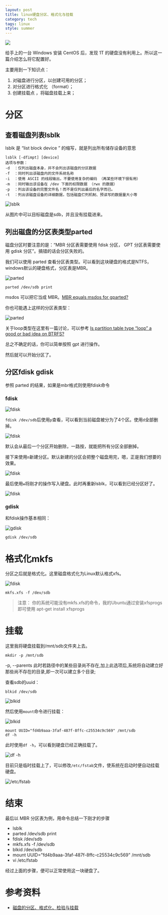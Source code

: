 ```yaml
---
layout: post
title: linux硬盘分区、格式化与挂载
category: tech
tags: linux
style: summer
---
```

![](https://cdn.kelu.org/blog/tags/linux.jpg)

给手上的一台 Windows 安装 CentOS 后，发现 1T 的硬盘没有利用上。所以这一篇介绍怎么将它配置好。

主要用到一下知识点：

1.  对磁盘进行分区，以创建可用的分区；
1.  对分区进行格式化 （format）；
1.  创建挂载点 ，将磁盘挂载上来；

# 分区

## 查看磁盘列表lsblk

lsblk 是 “list block device ” 的缩写，就是列出所有储存设备的意思

```
lsblk [-dfimpt] [device]
选项与参数：
-d  ：仅列出磁盘本身，并不会列出该磁盘的分区数据
-f  ：同时列出该磁盘内的文件系统名称
-i  ：使用 ASCII 的线段输出，不要使用复杂的编码 （再某些环境下很有用）
-m  ：同时输出该设备在 /dev 下面的权限数据 （rwx 的数据）
-p  ：列出该设备的完整文件名！而不是仅列出最后的名字而已。
-t  ：列出该磁盘设备的详细数据，包括磁盘伫列机制、预读写的数据量大小等
```
![lsblk](https://cdn.kelu.org/blog/2017/10/block1.jpg)

从图片中可以目标磁盘是sdb，并且没有挂载进来。

## 列出磁盘的分区表类型parted

磁盘分区时要注意的是：“MBR 分区表需要使用 fdisk 分区， GPT 分区表需要使用 gdisk 分区”。搞错的话会分区失败的。

我们可以使用 parted 查看分区表类型。可以看到这块硬盘的格式是NTFS，windows默认的硬盘格式，分区表是MBR。

![parted](https://cdn.kelu.org/blog/2017/10/block2.jpg)

	parted /dev/sdb print

msdos 可以把它当成 MBR。[MBR equals msdos for gparted?](https://superuser.com/questions/700770/mbr-equals-msdos-for-gparted)

你也可能遇上这样的分区表类型：

![parted](https://cdn.kelu.org/blog/2017/10/block13.jpg)

关于loop类型在这里有一篇讨论，可以参考 [Is partition table type “loop” a good or bad idea on BTRFS?](https://unix.stackexchange.com/questions/166569/is-partition-table-type-loop-a-good-or-bad-idea-on-btrfs)

总之不确定的话，你可以简单按照 gpt 进行操作。

然后就可以开始分区了。

## 分区fdisk gdisk

参照 parted 的结果，如果是mbr格式则使用fdisk命令

### fdisk

![fdisk](https://cdn.kelu.org/blog/2017/10/block3.jpg)

`fdisk /dev/sdb`后使用`p`查看，可以看到当前磁盘被分为了4个区。使用`d`全部删掉。

![fdisk](https://cdn.kelu.org/blog/2017/10/block4.jpg)

默认会从最后一个分区开始删除，一路按，就能把所有分区全部删掉。

接下来使用`n`新建分区。默认新建的分区会把整个磁盘用完，嗯，正是我们想要的效果。

![fdisk](https://cdn.kelu.org/blog/2017/10/block5.jpg)

最后使用`w`将刚才的操作写入硬盘。此时再重新lsblk，可以看到已经分区好了。

![fdisk](https://cdn.kelu.org/blog/2017/10/block6.jpg)

### gdisk

和fdisk操作基本相同：

![gdisk](https://cdn.kelu.org/blog/2017/10/block6.jpg)

	gdisk /dev/sdb

# 格式化mkfs

分区之后就是格式化。这里磁盘格式化为Linux默认格式xfs。

![fdisk](https://cdn.kelu.org/blog/2017/10/block7.jpg)

	mkfs.xfs -f /dev/sdb

> 注意：
> 你的系统可能没有mkfs.xfs的命令，我的Ubuntu通过安装xfsprogs即可使用
> 	apt-get install xfsprogs 	

# 挂载

这里我将硬盘挂载到/mnt/sdb文件夹上去。

	mkdir -p /mnt/sdb

-p, --parents  此时若路径中的某些目录尚不存在,加上此选项后,系统将自动建立好那些尚不存在的目录,即一次可以建立多个目录;

查看sdb的uuid：

	blkid /dev/sdb

![blkid](https://cdn.kelu.org/blog/2017/10/block8.jpg)

然后使用`mount`命令进行挂载：

![blkid](https://cdn.kelu.org/blog/2017/10/block9.jpg)

	mount UUID="fd4b9aaa-3faf-487f-8ffc-c25534c9c569" /mnt/sdb
	df -h

此时使用`df -h`，可以看到硬盘已经正确挂载了。

![df -h](https://cdn.kelu.org/blog/2017/10/block10.jpg)

目前只是临时挂载上了，可以修改`/etc/fstab`文件，使系统在启动时便自动挂载硬盘。

![/etc/fstab](https://cdn.kelu.org/blog/2017/10/block11.jpg)

# 结束

最后以 MBR 分区表为例，用命令总结一下刚才的步骤

* lsblk
* parted /dev/sdb print
* fdisk /dev/sdb
* mkfs.xfs -f /dev/sdb
* blkid /dev/sdb
* mount UUID="fd4b9aaa-3faf-487f-8ffc-c25534c9c569" /mnt/sdb
* vi /etc/fstab

经过上面的步骤，便可以正常使用这一块硬盘了。

# 参考资料

* [磁盘的分区、格式化、检验与挂载](https://wizardforcel.gitbooks.io/vbird-linux-basic-4e/content/61.html)